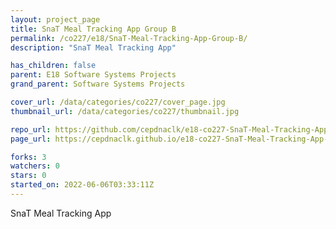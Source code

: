 ```yaml
---
layout: project_page
title: SnaT Meal Tracking App Group B
permalink: /co227/e18/SnaT-Meal-Tracking-App-Group-B/
description: "SnaT Meal Tracking App"

has_children: false
parent: E18 Software Systems Projects
grand_parent: Software Systems Projects

cover_url: /data/categories/co227/cover_page.jpg
thumbnail_url: /data/categories/co227/thumbnail.jpg

repo_url: https://github.com/cepdnaclk/e18-co227-SnaT-Meal-Tracking-App-Group-B
page_url: https://cepdnaclk.github.io/e18-co227-SnaT-Meal-Tracking-App-Group-B

forks: 3
watchers: 0
stars: 0
started_on: 2022-06-06T03:33:11Z
---
```

SnaT Meal Tracking App

